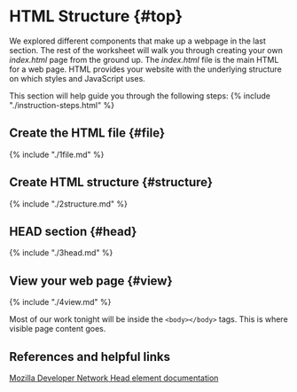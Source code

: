 # HTML Structure {#top}

We explored different components that make up a webpage in the last section. The rest of the worksheet will walk you through creating your own _index.html_ page from the ground up. The _index.html_ file is the main HTML for a web page. HTML provides your website with the underlying structure on which styles and JavaScript uses.

This section will help guide you through the following steps:
{% include "./instruction-steps.html" %}


## Create the HTML file {#file} <span class="navigate-top"><a href="#top" title="Take me to the top of page"><i class="fa fa-chevron-circle-up" aria-hidden="true"></i></a></span>
{% include "./1file.md" %}

## Create HTML structure {#structure} <span class="navigate-top"><a href="#top" title="Take me to the top of page"><i class="fa fa-chevron-circle-up" aria-hidden="true"></i></a></span>
{% include "./2structure.md" %}

## HEAD section {#head} <span class="navigate-top"><a href="#top" title="Take me to the top of page"><i class="fa fa-chevron-circle-up" aria-hidden="true"></i></a></span>
{% include "./3head.md" %}

## View your web page {#view} <span class="navigate-top"><a href="#top" title="Take me to the top of page"><i class="fa fa-chevron-circle-up" aria-hidden="true"></i></a></span>
{% include "./4view.md" %}


Most of our work tonight will be inside the `<body></body>` tags.  This is where visible page content goes.

## References and helpful links <span class="navigate-top"><a href="#top" title="Take me to the top of page"><i class="fa fa-chevron-circle-up" aria-hidden="true"></i></a></span>
[Mozilla Developer Network Head element documentation](https://developer.mozilla.org/en-US/docs/Web/HTML/Element/head)

